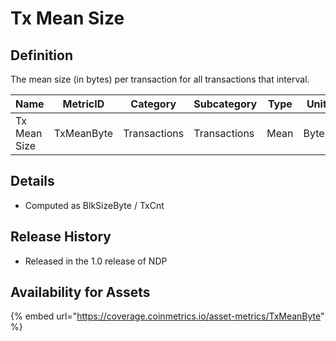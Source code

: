 # Tx Mean Size

## Definition

The mean size (in bytes) per transaction for all transactions that interval.

| Name         | MetricID   | Category     | Subcategory  | Type | Unit  | Interval       |
| ------------ | ---------- | ------------ | ------------ | ---- | ----- | -------------- |
| Tx Mean Size | TxMeanByte | Transactions | Transactions | Mean | Bytes | 1 day, 1 block |

## Details

* Computed as BlkSizeByte / TxCnt

## Release History

* Released in the 1.0 release of NDP

## Availability for Assets

{% embed url="https://coverage.coinmetrics.io/asset-metrics/TxMeanByte" %}
